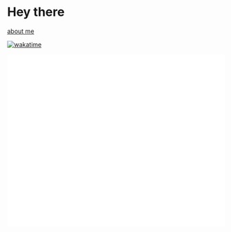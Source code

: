 # Hey there

[about me](https://akarpov.ru/about)

[![wakatime](https://wakatime.com/badge/user/88d1cbde-21c1-42c0-98a3-b3c83e808037.svg)](https://wakatime.com/@88d1cbde-21c1-42c0-98a3-b3c83e808037)

![Metrics](/github-metrics.svg)
